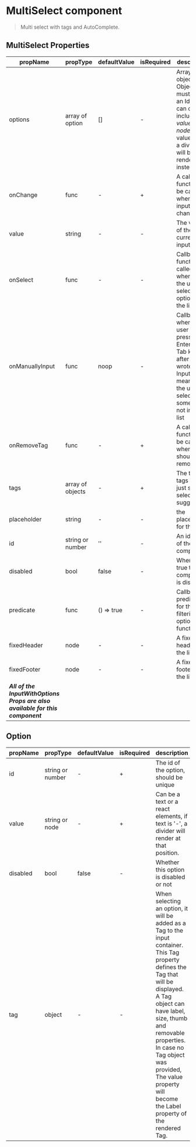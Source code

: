 # MultiSelect component

>   Multi select with tags and AutoComplete.

## MultiSelect Properties

| propName | propType | defaultValue | isRequired | description |
|----------|----------|--------------|------------|-------------|
| options | array of option | [] | - | Array of objects. Objects must have an Id and can can include *value* and *node*. If value is '-', a divider will be rendered instead. |
| onChange | func | - | + | A callback function to be called when the input value changed|
| value | string | - | - | The value of the current input |
| onSelect | func | - | - | Callback function called whenever the user selects an option in the list |
| onManuallyInput | func | noop | - | Callback when the user pressed the Enter key or Tab key after he wrote in the Input field - meaning the user selected something not in the list |
| onRemoveTag | func | - | + | A callback function to be called when a tag should be removed|
| tags | array of objects | - | + | The tags. tags are just set of selected suggestions|
| placeholder | string | - | - | the placeholder for the input|
| id | string or number | '' | - | An identifier of the component |
| disabled | bool | false | - | When set to true this component is disabled |
| predicate | func | () => true | - | Callback predicate for the filtering options function |
| fixedHeader | node | - | - | A fixed header to the list |
| fixedFooter | node | - | - | A fixed footer to the list |
| ***All of the InputWithOptions Props are also available for this component*** | | | | |

## Option

| propName | propType | defaultValue | isRequired | description |
|----------|----------|--------------|------------|-------------|
| id | string or number | - | + | The id of the option, should be unique |
| value | string or node | - | + | Can be a text or a react elements, if text is '-', a divider will render at that position. |
| disabled | bool | false | - | Whether this option is disabled or not |
| tag | object | - | - | When selecting an option, it will be added as a Tag to the input container. This Tag property defines the Tag that will be displayed. A Tag object can have label, size, thumb and removable properties. In case no Tag object was provided, The value property will become the Label property of the rendered Tag.
